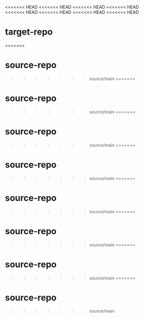 <<<<<<< HEAD
<<<<<<< HEAD
<<<<<<< HEAD
<<<<<<< HEAD
<<<<<<< HEAD
<<<<<<< HEAD
<<<<<<< HEAD
<<<<<<< HEAD
# target-repo
=======
# source-repo
>>>>>>> source/main
=======
# source-repo
>>>>>>> source/main
=======
# source-repo
>>>>>>> source/main
=======
# source-repo
>>>>>>> source/main
=======
# source-repo
>>>>>>> source/main
=======
# source-repo
>>>>>>> source/main
=======
# source-repo
>>>>>>> source/main
=======
# source-repo
>>>>>>> source/main

